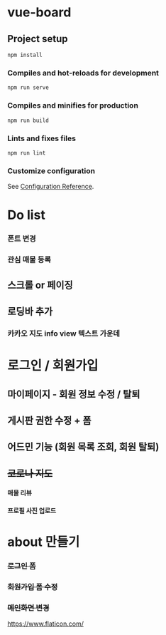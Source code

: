 # vue-board

## Project setup

```
npm install
```

### Compiles and hot-reloads for development

```
npm run serve
```

### Compiles and minifies for production

```
npm run build
```

### Lints and fixes files

```
npm run lint
```

### Customize configuration

See [Configuration Reference](https://cli.vuejs.org/config/).

# Do list

### 폰트 변경

### 관심 매물 등록

## 스크롤 or 페이징

## 로딩바 추가

### 카카오 지도 info view 텍스트 가운데

# 로그인 / 회원가입

## 마이페이지 - 회원 정보 수정 / 탈퇴

## 게시판 권한 수정 + 폼

## 어드민 기능 (회원 목록 조회, 회원 탈퇴)

## ~~코로나 지도~~

#### 매물 리뷰

#### 프로필 사진 업로드

# about 만들기

### ~~로그인 폼~~

### ~~회원가입 폼 수정~~

### ~~메인화면 변경~~

https://www.flaticon.com/
